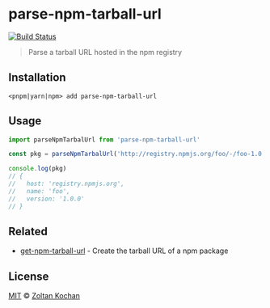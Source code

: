 # parse-npm-tarball-url

[![Build Status](https://travis-ci.org/pnpm/parse-npm-tarball-url.svg?branch=master)](https://travis-ci.org/pnpm/parse-npm-tarball-url)

> Parse a tarball URL hosted in the npm registry

## Installation

```
<pnpm|yarn|npm> add parse-npm-tarball-url
```

## Usage

```js
import parseNpmTarbalUrl from 'parse-npm-tarball-url'

const pkg = parseNpmTarbalUrl('http://registry.npmjs.org/foo/-/foo-1.0.0.tgz')

console.log(pkg)
// {
//   host: 'registry.npmjs.org',
//   name: 'foo',
//   version: '1.0.0'
// }
```

## Related

- [get-npm-tarball-url](https://github.com/pnpm/get-npm-tarball-url) - Create the tarball URL of a npm package

## License

[MIT](LICENSE) © [Zoltan Kochan](https://www.kochan.io)
